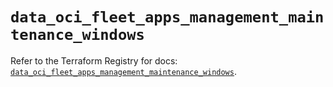 # `data_oci_fleet_apps_management_maintenance_windows`

Refer to the Terraform Registry for docs: [`data_oci_fleet_apps_management_maintenance_windows`](https://registry.terraform.io/providers/hashicorp/oci/7.19.0/docs/data-sources/fleet_apps_management_maintenance_windows).
